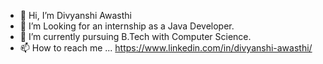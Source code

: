 - 👋 Hi, I’m Divyanshi Awasthi
- 👀 I’m Looking for an internship as a Java Developer.
- 🌱 I’m currently pursuing B.Tech with Computer Science.
- 📫 How to reach me ...  https://www.linkedin.com/in/divyanshi-awasthi/

<!---
Divv1524/Divv1524 is a ✨ special ✨ repository because its `README.md` (this file) appears on your GitHub profile.
You can click the Preview link to take a look at your changes.
--->
